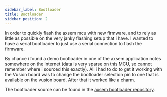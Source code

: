 ```yaml
---
sidebar_label: Bootloader
title: Bootloader
sidebar_position: 2
---
```


In order to quickly flash the axsem mcu with new firmware, and to rely as little as possible on the very janky flashing setup that i have. I wanted to have a serial bootloader to just use a serial connection to flash the firmware.

By chance i found a demo bootloader in one of the axsem application notes somewhere on the internet (data is very sparse on this MCU, so cannot remember where i sourced this exactly). All i had to do to get it working with the Vusion board was to change the bootloader selection pin to one that is available on the vusion board. After that it worked like a charm.

The bootloader source can be found in the [axsem bootloader repository](https://github.com/BeatSkip/SES-Imagotag-UU340/tree/main/bootloader).